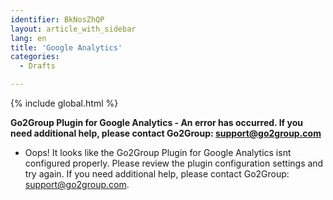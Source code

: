 ```yaml
---
identifier: BkNosZhQP
layout: article_with_sidebar
lang: en
title: 'Google Analytics'
categories:
  - Drafts

---
```


{% include global.html %}

**Go2Group Plugin for Google Analytics - An error has occurred. If you need additional help, please contact Go2Group: support@go2group.com**

*   Oops! It looks like the Go2Group Plugin for Google Analytics isnt configured properly. Please review the plugin configuration settings and try again. If you need additional help, please contact Go2Group: support@go2group.com.